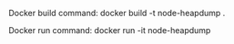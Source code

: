 Docker build command:
docker build -t node-heapdump .

Docker run command:
docker run -it node-heapdump

